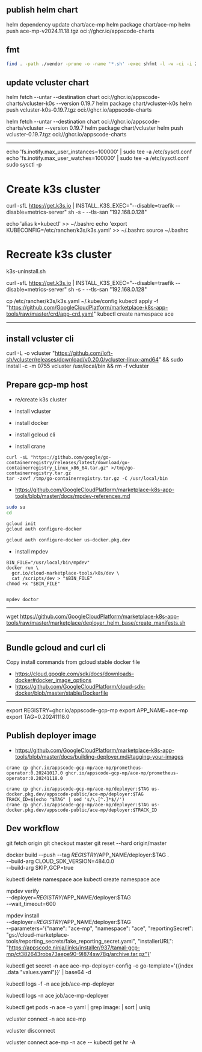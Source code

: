 ## publish helm chart

helm dependency update chart/ace-mp
helm package chart/ace-mp
helm push ace-mp-v2024.11.18.tgz oci://ghcr.io/appscode-charts

## fmt

```sh
find . -path ./vendor -prune -o -name '*.sh' -exec shfmt -l -w -ci -i 2 {} \;
```

## update vcluster chart

helm fetch --untar --destination chart oci://ghcr.io/appscode-charts/vcluster-k0s --version 0.19.7
helm package chart/vcluster-k0s
helm push vcluster-k0s-0.19.7.tgz oci://ghcr.io/appscode-charts

helm fetch --untar --destination chart oci://ghcr.io/appscode-charts/vcluster --version 0.19.7
helm package chart/vcluster
helm push vcluster-0.19.7.tgz oci://ghcr.io/appscode-charts

---

echo 'fs.inotify.max_user_instances=100000' | sudo tee -a /etc/sysctl.conf
echo 'fs.inotify.max_user_watches=100000' | sudo tee -a /etc/sysctl.conf
sudo sysctl -p

# Create k3s cluster
curl -sfL https://get.k3s.io | INSTALL_K3S_EXEC="--disable=traefik --disable=metrics-server" sh -s - --tls-san "192.168.0.128"

echo 'alias k=kubectl' >> ~/.bashrc
echo 'export KUBECONFIG=/etc/rancher/k3s/k3s.yaml' >> ~/.bashrc
source ~/.bashrc

# Recreate k3s cluster

k3s-uninstall.sh

curl -sfL https://get.k3s.io | INSTALL_K3S_EXEC="--disable=traefik --disable=metrics-server" sh -s - --tls-san "192.168.0.128"

cp /etc/rancher/k3s/k3s.yaml ~/.kube/config
kubectl apply -f "https://github.com/GoogleCloudPlatform/marketplace-k8s-app-tools/raw/master/crd/app-crd.yaml"
kubectl create namespace ace

---

## install vcluster cli

curl -L -o vcluster "https://github.com/loft-sh/vcluster/releases/download/v0.20.0/vcluster-linux-amd64" && sudo install -c -m 0755 vcluster /usr/local/bin && rm -f vcluster


## Prepare gcp-mp host

- re/create k3s cluster
- install vcluster

- install docker
- install gcloud cli

- install crane

```
curl -sL "https://github.com/google/go-containerregistry/releases/latest/download/go-containerregistry_Linux_x86_64.tar.gz" >/tmp/go-containerregistry.tar.gz
tar -zxvf /tmp/go-containerregistry.tar.gz -C /usr/local/bin
```

- https://github.com/GoogleCloudPlatform/marketplace-k8s-app-tools/blob/master/docs/mpdev-references.md

```bash
sudo su
cd

gcloud init
gcloud auth configure-docker

gcloud auth configure-docker us-docker.pkg.dev
```

- install mpdev

```
BIN_FILE="/usr/local/bin/mpdev"
docker run \
  gcr.io/cloud-marketplace-tools/k8s/dev \
  cat /scripts/dev > "$BIN_FILE"
chmod +x "$BIN_FILE"


mpdev doctor
```

---

wget https://github.com/GoogleCloudPlatform/marketplace-k8s-app-tools/raw/master/marketplace/deployer_helm_base/create_manifests.sh

---

## Bundle gcloud and curl cli

Copy install commands from gcloud stable docker file

- https://cloud.google.com/sdk/docs/downloads-docker#docker_image_options
- https://github.com/GoogleCloudPlatform/cloud-sdk-docker/blob/master/stable/Dockerfile

---

export REGISTRY=ghcr.io/appscode-gcp-mp
export APP_NAME=ace-mp
export TAG=0.20241118.0

## Publish deployer image

- https://github.com/GoogleCloudPlatform/marketplace-k8s-app-tools/blob/master/docs/building-deployer.md#tagging-your-images

```
crane cp ghcr.io/appscode-gcp-mp/ace-mp/prometheus-operator:0.20241017.0 ghcr.io/appscode-gcp-mp/ace-mp/prometheus-operator:0.20241118.0

crane cp ghcr.io/appscode-gcp-mp/ace-mp/deployer:$TAG us-docker.pkg.dev/appscode-public/ace-mp/deployer:$TAG
TRACK_ID=$(echo "$TAG" | sed 's/\.[^.]*$//')
crane cp ghcr.io/appscode-gcp-mp/ace-mp/deployer:$TAG us-docker.pkg.dev/appscode-public/ace-mp/deployer:$TRACK_ID
```

## Dev workflow

git fetch origin
git checkout master
git reset --hard origin/master

docker build --push --tag $REGISTRY/$APP_NAME/deployer:$TAG . \
--build-arg CLOUD_SDK_VERSION=484.0.0 \
--build-arg SKIP_GCP=true

kubectl delete namespace ace
kubectl create namespace ace

mpdev verify \
  --deployer=$REGISTRY/$APP_NAME/deployer:$TAG \
  --wait_timeout=600

mpdev install \
  --deployer=$REGISTRY/$APP_NAME/deployer:$TAG \
  --parameters='{"name": "ace-mp", "namespace": "ace", "reportingSecret": "gs://cloud-marketplace-tools/reporting_secrets/fake_reporting_secret.yaml", "installerURL": "https://appscode.ninja/links/installer/937/tamal-gcp-mp/ct382643robs73aepe90-9l874sw78g/archive.tar.gz"}'

kubectl get secret -n ace ace-mp-deployer-config -o go-template='{{index .data "values.yaml"}}' | base64 -d

kubectl logs -f -n ace job/ace-mp-deployer

kubectl logs -n ace job/ace-mp-deployer

kubectl get pods -n ace -o yaml | grep image: | sort | uniq

vcluster connect -n ace ace-mp

vcluster disconnect

vcluster connect ace-mp -n ace -- kubectl get hr -A
